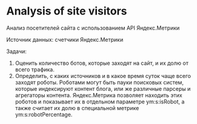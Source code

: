 # Analysis of site visitors
 Анализ посетителей сайта с использованием API Яндекс.Метрики

Источник данных: счетчики Яндекс.Метрики

Задачи:
1. Оценить количество ботов, которые заходят на сайт, и их долю от всего трафика.
2. Определить, с каких источников и в какое время суток чаще всего заходят роботы. Роботами могут быть пауки поисковых систем, которые индексируют контент блога, или же различные парсеры и агрегаторы контента. Яндекс.Метрика позволяет находить этих роботов и показывает их в отдельном параметрe ym:s:isRobot, а также считает их долю в специальной метрике ym:s:robotPercentage.